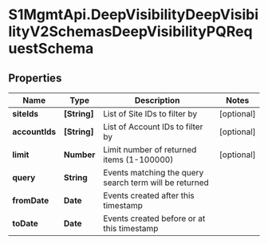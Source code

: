 # S1MgmtApi.DeepVisibilityDeepVisibilityV2SchemasDeepVisibilityPQRequestSchema

## Properties
Name | Type | Description | Notes
------------ | ------------- | ------------- | -------------
**siteIds** | **[String]** | List of Site IDs to filter by | [optional] 
**accountIds** | **[String]** | List of Account IDs to filter by | [optional] 
**limit** | **Number** | Limit number of returned items (1-100000) | [optional] 
**query** | **String** | Events matching the query search term will be returned | 
**fromDate** | **Date** | Events created after this timestamp | 
**toDate** | **Date** | Events created before or at this timestamp | 


